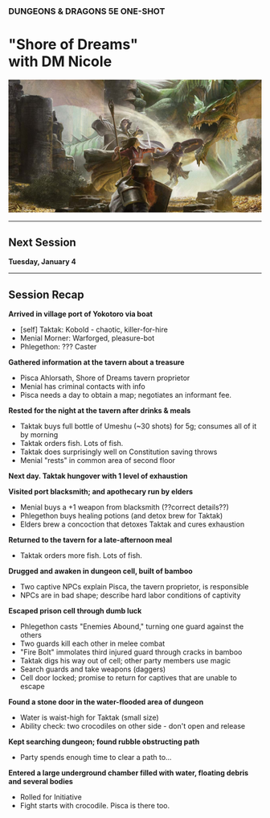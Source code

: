 ### DUNGEONS & DRAGONS 5E ONE-SHOT

# "Shore of Dreams"<br />with DM Nicole

![Image](/dnd-5e-phandelver-carousel.png)

---

## Next Session

**Tuesday, January 4**


---

## Session Recap

**Arrived in village port of Yokotoro via boat**
 - [self] Taktak: Kobold - chaotic, killer-for-hire
 - Menial Morner: Warforged, pleasure-bot
 - Phlegethon: ??? Caster

**Gathered information at the tavern about a treasure**
 - Pisca Ahlorsath, Shore of Dreams tavern proprietor
 - Menial has criminal contacts with info
 - Pisca needs a day to obtain a map; negotiates an informant fee.

**Rested for the night at the tavern after drinks & meals**
 - Taktak buys full bottle of Umeshu (~30 shots) for 5g; consumes all of it by morning
 - Taktak orders fish. Lots of fish.
 - Taktak does surprisingly well on Constitution saving throws
 - Menial "rests" in common area of second floor

**Next day. Taktak hungover with 1 level of exhaustion**

**Visited port blacksmith; and apothecary run by elders**
 - Menial buys a +1 weapon from blacksmith (??correct details??)
 - Phlegethon buys healing potions (and detox brew for Taktak)
 - Elders brew a concoction that detoxes Taktak and cures exhaustion

**Returned to the tavern for a late-afternoon meal**
 - Taktak orders more fish. Lots of fish.

**Drugged and awaken in dungeon cell, built of bamboo**
 - Two captive NPCs explain Pisca, the tavern proprietor, is responsible
 - NPCs are in bad shape; describe hard labor conditions of captivity

**Escaped prison cell through dumb luck**
 - Phlegethon casts "Enemies Abound," turning one guard against the others
 - Two guards kill each other in melee combat
 - "Fire Bolt" immolates third injured guard through cracks in bamboo
 - Taktak digs his way out of cell; other party members use magic
 - Search guards and take weapons (daggers)
 - Cell door locked; promise to return for captives that are unable to escape

**Found a stone door in the water-flooded area of dungeon**
 - Water is waist-high for Taktak (small size)
 - Ability check: two crocodiles on other side - don't open and release

**Kept searching dungeon; found rubble obstructing path**
 - Party spends enough time to clear a path to…

**Entered a large underground chamber filled with water, floating debris and several bodies**

 - Rolled for Initiative
 - Fight starts with crocodile. Pisca is there too.
